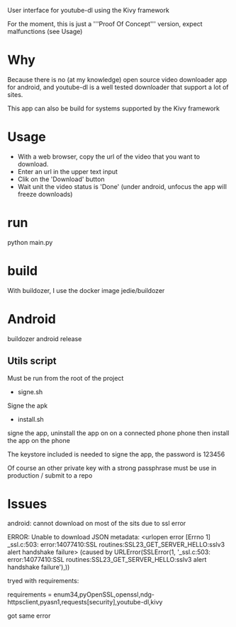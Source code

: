 User interface for youtube-dl using the Kivy framework

For the moment, this is just a '''Proof Of Concept''' version, expect malfunctions (see Usage)

# Why

Because there is no (at my knowledge) open source video downloader app for android, and youtube-dl is a well tested downloader
that support a lot of sites.

This app can also be build for systems supported by the Kivy framework

# Usage

* With a web browser, copy the url of the video that you want to download.
* Enter an url in the upper text input
* Clik on the 'Download' button
* Wait unit the video status is 'Done' (under android, unfocus the app will freeze downloads)

# run

 python main.py

# build

With buildozer, I use the docker image jedie/buildozer

# Android

 buildozer android release

## Utils script

Must be run from the root of the project

* signe.sh

Signe the apk

* install.sh

signe the app, uninstall the app on on a connected phone phone then install the app on the phone

The keystore included is needed to signe the app, the password is 123456

Of course an other private key with a strong passphrase must be use in production / submit to a repo


# Issues

android: cannot download on most of the sits due to ssl error

 ERROR: Unable to download JSON metadata: <urlopen error [Errno 1] _ssl.c:503: error:14077410:SSL routines:SSL23_GET_SERVER_HELLO:sslv3 alert handshake failure> (caused by URLError(SSLError(1, '_ssl.c:503: error:14077410:SSL routines:SSL23_GET_SERVER_HELLO:sslv3 alert handshake failure'),))


tryed with requirements:

 requirements = enum34,pyOpenSSL,openssl,ndg-httpsclient,pyasn1,requests[security],youtube-dl,kivy

got same error
